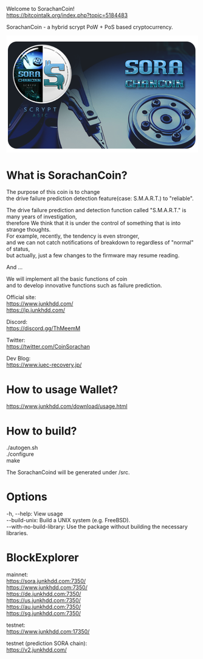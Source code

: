 
Welcome to SorachanCoin!  
https://bitcointalk.org/index.php?topic=5184483

SorachanCoin - a hybrid scrypt PoW + PoS based cryptocurrency.

![SorachanCoin](https://raw.githubusercontent.com/FromHDDtoSSD/SorachanCoin-qt/master/src/qt/res/images/splash2.png)

What is SorachanCoin?
===========================

The purpose of this coin is to change  
the drive failure prediction detection feature(case: S.M.A.R.T.) to "reliable".  
  
The drive failure prediction and detection function called "S.M.A.R.T." is many years of investigation,  
therefore We think that it is under the control of something that is into strange thoughts.  
For example, recently, the tendency is even stronger,  
and we can not catch notifications of breakdown to regardless of "normal" of status,  
but actually, just a few changes to the firmware may resume reading.  
  
And ...  
  
We will implement all the basic functions of coin  
and to develop innovative functions such as failure prediction.  
  
Official site:  
https://www.junkhdd.com/  
https://jp.junkhdd.com/

Discord:  
https://discord.gg/ThMeemM

Twitter:  
https://twitter.com/CoinSorachan

Dev Blog:  
https://www.iuec-recovery.jp/

How to usage Wallet?
===========================

https://www.junkhdd.com/download/usage.html

How to build?
===========================

./autogen.sh  
./configure  
make  
  
The SorachanCoind will be generated under /src.

Options
===========================

-h, --help: View usage  
--build-unix: Build a UNIX system (e.g. FreeBSD).  
--with-no-build-library: Use the package without building the necessary libraries.

BlockExplorer
===========================

mainnet:  
https://sora.junkhdd.com:7350/  
https://www.junkhdd.com:7350/  
https://de.junkhdd.com:7350/  
https://us.junkhdd.com:7350/  
https://au.junkhdd.com:7350/  
https://sg.junkhdd.com:7350/  

testnet:  
https://www.junkhdd.com:17350/  

testnet (prediction SORA chain):  
https://v2.junkhdd.com/  

